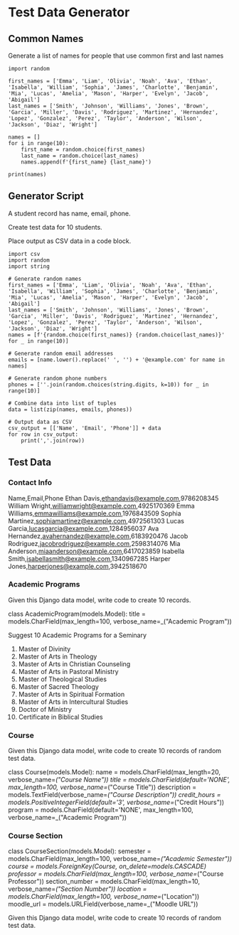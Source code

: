 # Test Data Generator

## Common Names

Generate a list of names for people that use common first and last names

    import random

    first_names = ['Emma', 'Liam', 'Olivia', 'Noah', 'Ava', 'Ethan', 'Isabella', 'William', 'Sophia', 'James', 'Charlotte', 'Benjamin', 'Mia', 'Lucas', 'Amelia', 'Mason', 'Harper', 'Evelyn', 'Jacob', 'Abigail']
    last_names = ['Smith', 'Johnson', 'Williams', 'Jones', 'Brown', 'Garcia', 'Miller', 'Davis', 'Rodriguez', 'Martinez', 'Hernandez', 'Lopez', 'Gonzalez', 'Perez', 'Taylor', 'Anderson', 'Wilson', 'Jackson', 'Diaz', 'Wright']

    names = []
    for i in range(10):
        first_name = random.choice(first_names)
        last_name = random.choice(last_names)
        names.append(f'{first_name} {last_name}')

    print(names)


## Generator Script

A student record has name, email, phone.

Create test data for 10 students.

Place output as CSV data in a code block.

    import csv
    import random
    import string

    # Generate random names
    first_names = ['Emma', 'Liam', 'Olivia', 'Noah', 'Ava', 'Ethan', 'Isabella', 'William', 'Sophia', 'James', 'Charlotte', 'Benjamin', 'Mia', 'Lucas', 'Amelia', 'Mason', 'Harper', 'Evelyn', 'Jacob', 'Abigail']
    last_names = ['Smith', 'Johnson', 'Williams', 'Jones', 'Brown', 'Garcia', 'Miller', 'Davis', 'Rodriguez', 'Martinez', 'Hernandez', 'Lopez', 'Gonzalez', 'Perez', 'Taylor', 'Anderson', 'Wilson', 'Jackson', 'Diaz', 'Wright']
    names = [f'{random.choice(first_names)} {random.choice(last_names)}' for _ in range(10)]

    # Generate random email addresses
    emails = [name.lower().replace(' ', '') + '@example.com' for name in names]

    # Generate random phone numbers
    phones = [''.join(random.choices(string.digits, k=10)) for _ in range(10)]

    # Combine data into list of tuples
    data = list(zip(names, emails, phones))

    # Output data as CSV
    csv_output = [['Name', 'Email', 'Phone']] + data
    for row in csv_output:
        print(','.join(row))


## Test Data

### Contact Info

Name,Email,Phone
Ethan Davis,ethandavis@example.com,9786208345
William Wright,williamwright@example.com,4925170369
Emma Williams,emmawilliams@example.com,1976843509
Sophia Martinez,sophiamartinez@example.com,4972561303
Lucas Garcia,lucasgarcia@example.com,1284956037
Ava Hernandez,avahernandez@example.com,6183920476
Jacob Rodriguez,jacobrodriguez@example.com,2598314076
Mia Anderson,miaanderson@example.com,6417023859
Isabella Smith,isabellasmith@example.com,1340967285
Harper Jones,harperjones@example.com,3942518670


### Academic Programs

Given this Django data model, write code to create 10 records.

class AcademicProgram(models.Model):
    title = models.CharField(max_length=100, verbose_name=_("Academic Program"))

Suggest 10 Academic Programs for a Seminary

1. Master of Divinity
2. Master of Arts in Theology
3. Master of Arts in Christian Counseling
4. Master of Arts in Pastoral Ministry
5. Master of Theological Studies
6. Master of Sacred Theology
7. Master of Arts in Spiritual Formation
8. Master of Arts in Intercultural Studies
9. Doctor of Ministry
10. Certificate in Biblical Studies


### Course

Given this Django data model, write code to create 10 records of random test data.

class Course(models.Model):
    name = models.CharField(max_length=20, verbose_name=_("Course Name"))
    title = models.CharField(default='NONE', max_length=100, verbose_name=_("Course Title"))
    description = models.TextField(verbose_name=_("Course Description"))
    credit_hours = models.PositiveIntegerField(default='3', verbose_name=_("Credit Hours"))
    program = models.CharField(default='NONE', max_length=100, verbose_name=_("Academic Program"))

### Course Section

class CourseSection(models.Model):
    semester = models.CharField(max_length=100, verbose_name=_("Academic Semester"))
    course = models.ForeignKey(Course, on_delete=models.CASCADE)
    professor = models.CharField(max_length=100, verbose_name=_("Course Professor"))
    section_number = models.CharField(max_length=10, verbose_name=_("Section Number"))
    location = models.CharField(max_length=100, verbose_name=_("Location"))
    moodle_url = models.URLField(verbose_name=_("Moodle URL"))

Given this Django data model, write code to create 10 records of random test data.




